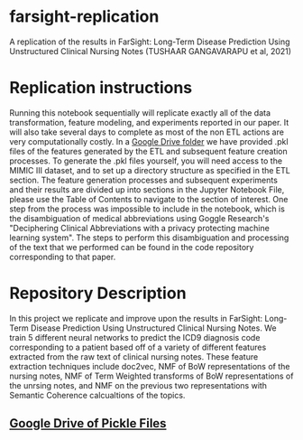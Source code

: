 # farsight-replication
A replication of the results in FarSight: Long-Term Disease Prediction Using Unstructured Clinical Nursing Notes (TUSHAAR GANGAVARAPU et al, 2021)

# Replication instructions
Running this notebook sequentially will replicate exactly all of the data transformation, feature modeling, and experiments reported in our paper. It will also take several days to complete as most of the non ETL actions are very computationally costly. In a [Google Drive folder](https://drive.google.com/drive/folders/1sf-_zAuShyBt04yN_m4tlLJ74Mcfmtcs?usp=sharing) we have provided .pkl files of the features generated by the ETL and subsequent feature creation processes. To generate the .pkl files yourself, you will need access to the MIMIC III dataset, and to set up a directory structure as specified in the ETL section. The feature generation processes and subsequent experiments and their results are divided up into sections in the Jupyter Notebook File, please use the Table of Contents to navigate to the section of interest. One step from the process was impossible to include in the notebook, which is the disambiguation of medical abbreviations using Goggle Research's "Deciphering Clinical Abbreviations with a privacy protecting machine learning system". The steps to perform this disambiguation and processing of the text that we performed can be found in the code repository corresponding to that paper.

# Repository Description
In this project we replicate and improve upon the results in FarSight: Long-Term Disease Prediction Using Unstructured Clinical Nursing Notes. We train 5 different neural networks to predict the ICD9 diagnosis code corresponding to a patient based off of a variety of different features extracted from the raw text of clinical nursing notes. These feature extraction techniques include doc2vec, NMF of BoW representations of the nursing notes, NMF of Term Weighted transforms of BoW representations of the unrsing notes, and NMF on the previous two representations with Semantic Coherence calcualtions of the topics. 

## [Google Drive of Pickle Files](https://drive.google.com/drive/folders/1sf-_zAuShyBt04yN_m4tlLJ74Mcfmtcs?usp=sharing)

